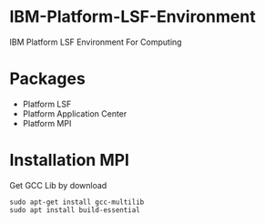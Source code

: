# IBM-Platform-LSF-Environment

IBM Platform LSF Environment For Computing

# Packages

- Platform LSF
- Platform Application Center
- Platform MPI

# Installation MPI

Get GCC Lib by download

```
sudo apt-get install gcc-multilib
sudo apt install build-essential
```